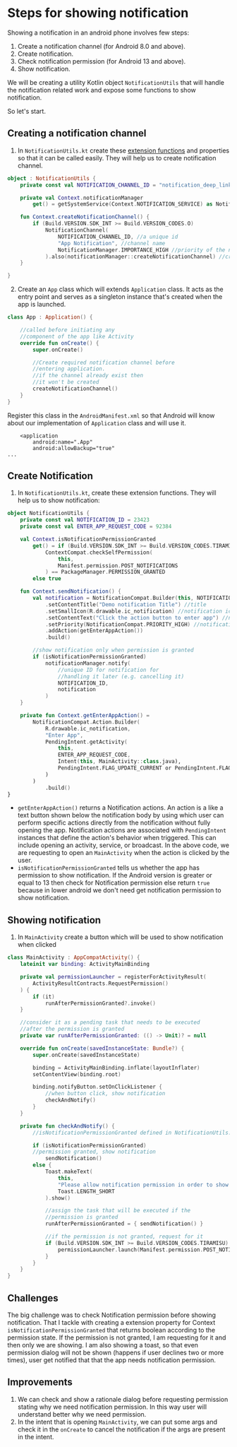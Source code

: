 # Steps for showing notification

Showing a notification in an android phone involves few steps:

1. Create a notification channel (for Android 8.0 and above).
2. Create notification.
3. Check notification permission (for Android 13 and above).
4. Show notification.

We will be creating a utility Kotlin object `NotificationUtils` that will handle the notification
related work and expose some functions to show notification.

So let's start.

## Creating a notification channel

1. In `NotificationUtils.kt` create
   these [extension functions](https://kotlinlang.org/docs/extensions.html)
   and properties so that it can be called easily. They will help us to create
   notification channel.

```kotlin
object : NotificationUtils {
    private const val NOTIFICATION_CHANNEL_ID = "notification_deep_link_channel_id"

    private val Context.notificationManager
        get() = getSystemService(Context.NOTIFICATION_SERVICE) as NotificationManager

    fun Context.createNotificationChannel() {
        if (Build.VERSION.SDK_INT >= Build.VERSION_CODES.O)
            NotificationChannel(
                NOTIFICATION_CHANNEL_ID, //a unique id
                "App Notification", //channel name
                NotificationManager.IMPORTANCE_HIGH //priority of the notification from this channel
            ).also(notificationManager::createNotificationChannel) //create notification channel
    }

}
```

2. Create an `App` class which will extends `Application` class. It acts as the entry point and
   serves as a singleton instance that's created when the app is launched.

```kotlin
class App : Application() {

    //called before initiating any
    //component of the app like Activity
    override fun onCreate() {
        super.onCreate()

        //Create required notification channel before 
        //entering application.
        //if the channel already exist then 
        //it won't be created
        createNotificationChannel()
    }
}
```

Register this class in the `AndroidManifest.xml` so that Android will know about our
implementation of `Application` class and will use it.

```
    <application
        android:name=".App"
        android:allowBackup="true"
...
```

## Create Notification

1. In `NotificationUtils.kt`, create these extension functions. They will
   help us to show notification:

```kotlin
object NotificationUtils {
    private const val NOTIFICATION_ID = 23423
    private const val ENTER_APP_REQUEST_CODE = 92384

    val Context.isNotificationPermissionGranted
        get() = if (Build.VERSION.SDK_INT >= Build.VERSION_CODES.TIRAMISU)
            ContextCompat.checkSelfPermission(
                this,
                Manifest.permission.POST_NOTIFICATIONS
            ) == PackageManager.PERMISSION_GRANTED
        else true

    fun Context.sendNotification() {
        val notification = NotificationCompat.Builder(this, NOTIFICATION_CHANNEL_ID)
            .setContentTitle("Demo notification Title") //title
            .setSmallIcon(R.drawable.ic_notification) //notification icon
            .setContentText("Click the action button to enter app") //notification content
            .setPriority(NotificationCompat.PRIORITY_HIGH) //notification priority
            .addAction(getEnterAppAction())
            .build()

        //show notification only when permission is granted
        if (isNotificationPermissionGranted)
            notificationManager.notify(
                //unique ID for notification for 
                //handling it later (e.g. cancelling it)
                NOTIFICATION_ID,
                notification
            )
    }

    private fun Context.getEnterAppAction() =
        NotificationCompat.Action.Builder(
            R.drawable.ic_notification,
            "Enter App",
            PendingIntent.getActivity(
                this,
                ENTER_APP_REQUEST_CODE,
                Intent(this, MainActivity::class.java),
                PendingIntent.FLAG_UPDATE_CURRENT or PendingIntent.FLAG_IMMUTABLE
            )
        )
            .build()
}
```

* `getEnterAppAction()` returns a Notification actions. An action is a like a text button shown
  below the notification body by using which user can perform specific actions directly from the
  notification without fully opening the app. Notification actions are associated
  with `PendingIntent` instances that define the action's behavior when triggered. This can
  include opening an activity, service, or broadcast. In the above code, we are requesting to open
  an `MainActivity` when the action is clicked by the user.
* `isNotificationPermissionGranted` tells us whether the app has permission to show notification.
  If the Android version is greater or equal to 13 then check for Notification permission
  else return `true` because in lower android we don't need get notification permission to show
  notification.

## Showing notification

1. In `MainActivity` create a button which will be used to show notification when clicked

```kotlin
class MainActivity : AppCompatActivity() {
    lateinit var binding: ActivityMainBinding

    private val permissionLauncher = registerForActivityResult(
        ActivityResultContracts.RequestPermission()
    ) {
        if (it)
            runAfterPermissionGranted?.invoke()
    }

    //consider it as a pending task that needs to be executed 
    //after the permission is granted
    private var runAfterPermissionGranted: (() -> Unit)? = null

    override fun onCreate(savedInstanceState: Bundle?) {
        super.onCreate(savedInstanceState)

        binding = ActivityMainBinding.inflate(layoutInflater)
        setContentView(binding.root)

        binding.notifyButton.setOnClickListener {
            //when button click, show notification
            checkAndNotify()
        }
    }

    private fun checkAndNotify() {
        //isNotificationPermissionGranted defined in NotificationUtils.kt

        if (isNotificationPermissionGranted)
        //permission granted, show notification
            sendNotification()
        else {
            Toast.makeText(
                this,
                "Please allow notification permission in order to show notification",
                Toast.LENGTH_SHORT
            ).show()

            //assign the task that will be executed if the 
            //permission is granted
            runAfterPermissionGranted = { sendNotification() }

            //if the permission is not granted, request for it
            if (Build.VERSION.SDK_INT >= Build.VERSION_CODES.TIRAMISU) {
                permissionLauncher.launch(Manifest.permission.POST_NOTIFICATIONS)
            }
        }
    }
}
```

## Challenges

The big challenge was to check Notification permission before showing
notification. That I tackle with creating a extension property for Context
`isNotificationPermissionGranted` that returns boolean according to the permission
state. If the permission is not granted, I am requesting for it and then only
we are showing. I am also showing a toast, so that even permission dialog will not be shown
(happens if user declines two or more times), user get notified that that
the app needs notification permission.

## Improvements

1. We can check and show a rationale dialog before requesting permission
   stating why we need notification permission. In this way user will understand
   better why we need permission.
2. In the intent that is opening `MainActivity`, we can put some args and
   check it in the `onCreate` to cancel the notification if the args are present in
   the intent.
